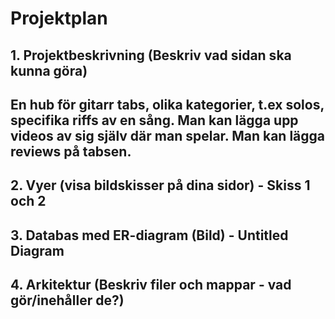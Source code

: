 # Projektplan

## 1. Projektbeskrivning (Beskriv vad sidan ska kunna göra)
## En hub för gitarr tabs, olika kategorier, t.ex solos, specifika riffs av en sång. Man kan lägga upp videos av sig själv där man spelar. Man kan lägga reviews på tabsen.
## 2. Vyer (visa bildskisser på dina sidor) - Skiss 1 och 2
## 3. Databas med ER-diagram (Bild) - Untitled Diagram
## 4. Arkitektur (Beskriv filer och mappar - vad gör/inehåller de?)